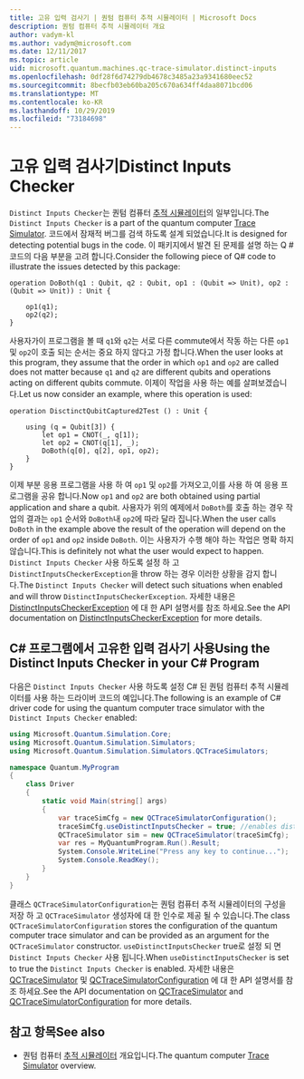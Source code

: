 ```yaml
---
title: 고유 입력 검사기 | 퀀텀 컴퓨터 추적 시뮬레이터 | Microsoft Docs
description: 퀀텀 컴퓨터 추적 시뮬레이터 개요
author: vadym-kl
ms.author: vadym@microsoft.com
ms.date: 12/11/2017
ms.topic: article
uid: microsoft.quantum.machines.qc-trace-simulator.distinct-inputs
ms.openlocfilehash: 0df28f6d74279db4678c3485a23a9341680eec52
ms.sourcegitcommit: 8becfb03eb60ba205c670a634ff4daa8071bcd06
ms.translationtype: MT
ms.contentlocale: ko-KR
ms.lasthandoff: 10/29/2019
ms.locfileid: "73184698"
---
```

# <a name="distinct-inputs-checker"></a><span data-ttu-id="ea124-103">고유 입력 검사기</span><span class="sxs-lookup"><span data-stu-id="ea124-103">Distinct Inputs Checker</span></span>

<span data-ttu-id="ea124-104">`Distinct Inputs Checker`는 퀀텀 컴퓨터 [추적 시뮬레이터](xref:microsoft.quantum.machines.qc-trace-simulator.intro)의 일부입니다.</span><span class="sxs-lookup"><span data-stu-id="ea124-104">The `Distinct Inputs Checker` is a part of the quantum computer [Trace Simulator](xref:microsoft.quantum.machines.qc-trace-simulator.intro).</span></span> <span data-ttu-id="ea124-105">코드에서 잠재적 버그를 검색 하도록 설계 되었습니다.</span><span class="sxs-lookup"><span data-stu-id="ea124-105">It is designed for detecting potential bugs in the code.</span></span> <span data-ttu-id="ea124-106">이 패키지에서 발견 된 문제를 설명 하는 Q # 코드의 다음 부분을 고려 합니다.</span><span class="sxs-lookup"><span data-stu-id="ea124-106">Consider the following piece of Q# code to illustrate the issues detected by this package:</span></span>

```qsharp
operation DoBoth(q1 : Qubit, q2 : Qubit, op1 : (Qubit => Unit), op2 : (Qubit => Unit)) : Unit {

    op1(q1);
    op2(q2);
}
```

<span data-ttu-id="ea124-107">사용자가이 프로그램을 볼 때 `q1`와 `q2`는 서로 다른 commute에서 작동 하는 다른 `op1` 및 `op2`이 호출 되는 순서는 중요 하지 않다고 가정 합니다.</span><span class="sxs-lookup"><span data-stu-id="ea124-107">When the user looks at this program, they assume that the order in which `op1` and `op2` are called does not matter because `q1` and `q2` are different qubits and operations acting on different qubits commute.</span></span> <span data-ttu-id="ea124-108">이제이 작업을 사용 하는 예를 살펴보겠습니다.</span><span class="sxs-lookup"><span data-stu-id="ea124-108">Let us now consider an example, where this operation is used:</span></span>

```qsharp
operation DisctinctQubitCaptured2Test () : Unit {

    using (q = Qubit[3]) {
        let op1 = CNOT(_, q[1]);
        let op2 = CNOT(q[1], _);
        DoBoth(q[0], q[2], op1, op2);
    }
}
```

<span data-ttu-id="ea124-109">이제 부분 응용 프로그램을 사용 하 여 `op1` 및 `op2`를 가져오고,이를 사용 하 여 응용 프로그램을 공유 합니다.</span><span class="sxs-lookup"><span data-stu-id="ea124-109">Now `op1` and `op2` are both obtained using partial application and share a qubit.</span></span> <span data-ttu-id="ea124-110">사용자가 위의 예제에서 `DoBoth`를 호출 하는 경우 작업의 결과는 `op1` 순서와 `DoBoth`내 `op2`에 따라 달라 집니다.</span><span class="sxs-lookup"><span data-stu-id="ea124-110">When the user calls `DoBoth` in the example above the result of the operation will depend on the order of `op1` and `op2` inside `DoBoth`.</span></span> <span data-ttu-id="ea124-111">이는 사용자가 수행 해야 하는 작업은 명확 하지 않습니다.</span><span class="sxs-lookup"><span data-stu-id="ea124-111">This is definitely not what the user would expect to happen.</span></span> <span data-ttu-id="ea124-112">`Distinct Inputs Checker` 사용 하도록 설정 하 고 `DistinctInputsCheckerException`을 throw 하는 경우 이러한 상황을 감지 합니다.</span><span class="sxs-lookup"><span data-stu-id="ea124-112">The `Distinct Inputs Checker` will detect such situations when enabled and will throw `DistinctInputsCheckerException`.</span></span> <span data-ttu-id="ea124-113">자세한 내용은 [DistinctInputsCheckerException](https://docs.microsoft.com/dotnet/api/Microsoft.Quantum.Simulation.Simulators.QCTraceSimulators.DistinctInputsCheckerException) 에 대 한 API 설명서를 참조 하세요.</span><span class="sxs-lookup"><span data-stu-id="ea124-113">See the API documentation on [DistinctInputsCheckerException](https://docs.microsoft.com/dotnet/api/Microsoft.Quantum.Simulation.Simulators.QCTraceSimulators.DistinctInputsCheckerException) for more details.</span></span>

## <a name="using-the-distinct-inputs-checker-in-your-c-program"></a><span data-ttu-id="ea124-114">C# 프로그램에서 고유한 입력 검사기 사용</span><span class="sxs-lookup"><span data-stu-id="ea124-114">Using the Distinct Inputs Checker in your C# Program</span></span>

<span data-ttu-id="ea124-115">다음은 `Distinct Inputs Checker` 사용 하도록 설정 C# 된 퀀텀 컴퓨터 추적 시뮬레이터를 사용 하는 드라이버 코드의 예입니다.</span><span class="sxs-lookup"><span data-stu-id="ea124-115">The following is an example of C# driver code for using the quantum computer trace simulator with the `Distinct Inputs Checker` enabled:</span></span>

```csharp
using Microsoft.Quantum.Simulation.Core;
using Microsoft.Quantum.Simulation.Simulators;
using Microsoft.Quantum.Simulation.Simulators.QCTraceSimulators;

namespace Quantum.MyProgram
{
    class Driver
    {
        static void Main(string[] args)
        {
            var traceSimCfg = new QCTraceSimulatorConfiguration();
            traceSimCfg.useDistinctInputsChecker = true; //enables distinct inputs checker
            QCTraceSimulator sim = new QCTraceSimulator(traceSimCfg);
            var res = MyQuantumProgram.Run().Result;
            System.Console.WriteLine("Press any key to continue...");
            System.Console.ReadKey();
        }
    }
}
```

<span data-ttu-id="ea124-116">클래스 `QCTraceSimulatorConfiguration`는 퀀텀 컴퓨터 추적 시뮬레이터의 구성을 저장 하 고 `QCTraceSimulator` 생성자에 대 한 인수로 제공 될 수 있습니다.</span><span class="sxs-lookup"><span data-stu-id="ea124-116">The class `QCTraceSimulatorConfiguration` stores the configuration of the quantum computer trace simulator and can be provided as an argument for the `QCTraceSimulator` constructor.</span></span> <span data-ttu-id="ea124-117">`useDistinctInputsChecker` true로 설정 되 면 `Distinct Inputs Checker` 사용 됩니다.</span><span class="sxs-lookup"><span data-stu-id="ea124-117">When `useDistinctInputsChecker` is set to true the `Distinct Inputs Checker` is enabled.</span></span> <span data-ttu-id="ea124-118">자세한 내용은 [QCTraceSimulator](https://docs.microsoft.com/dotnet/api/Microsoft.Quantum.Simulation.Simulators.QCTraceSimulators.QCTraceSimulator) 및 [QCTraceSimulatorConfiguration](https://docs.microsoft.com/dotnet/api/Microsoft.Quantum.Simulation.Simulators.QCTraceSimulators.QCTraceSimulatorConfiguration?) 에 대 한 API 설명서를 참조 하세요.</span><span class="sxs-lookup"><span data-stu-id="ea124-118">See the API documentation on [QCTraceSimulator](https://docs.microsoft.com/dotnet/api/Microsoft.Quantum.Simulation.Simulators.QCTraceSimulators.QCTraceSimulator) and [QCTraceSimulatorConfiguration](https://docs.microsoft.com/dotnet/api/Microsoft.Quantum.Simulation.Simulators.QCTraceSimulators.QCTraceSimulatorConfiguration?) for more details.</span></span>

## <a name="see-also"></a><span data-ttu-id="ea124-119">참고 항목</span><span class="sxs-lookup"><span data-stu-id="ea124-119">See also</span></span>

- <span data-ttu-id="ea124-120">퀀텀 컴퓨터 [추적 시뮬레이터](xref:microsoft.quantum.machines.qc-trace-simulator.intro) 개요입니다.</span><span class="sxs-lookup"><span data-stu-id="ea124-120">The quantum computer [Trace Simulator](xref:microsoft.quantum.machines.qc-trace-simulator.intro) overview.</span></span>
